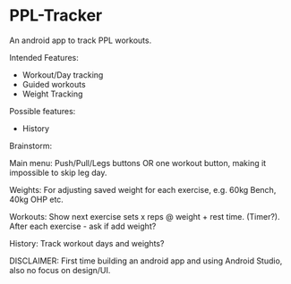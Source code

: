 # PPL-Tracker

An android app to track PPL workouts.


Intended Features:
- Workout/Day tracking
- Guided workouts
- Weight Tracking

Possible features:
- History

Brainstorm:

Main menu: Push/Pull/Legs buttons OR one workout button, making it impossible to skip leg day.

Weights: For adjusting saved weight for each exercise, e.g. 60kg Bench, 40kg OHP etc.

Workouts: Show next exercise sets x reps @ weight + rest time. (Timer?). After each exercise - ask if add weight?

History: Track workout days and weights?


DISCLAIMER: First time building an android app and using Android Studio, also no focus on design/UI. 
